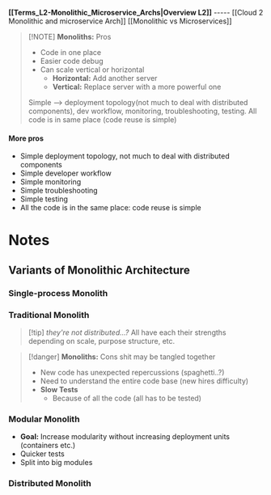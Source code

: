 **[[Terms_L2-Monolithic_Microservice_Archs|Overview L2]]** ----- [[Cloud 2 Monolithic and microservice Arch]]
[[Monolithic vs Microservices]]

> [!NOTE] **Monoliths:** Pros
> - Code in one place
> - Easier code debug
> - Can scale vertical or horizontal
> 	- **Horizontal:** Add another server
> 	- **Vertical:** Replace server with a more powerful one
> 
> Simple --> deployment topology(not much to deal with distributed components), dev workflow, monitoring, troubleshooting, testing. All code is in same place (code reuse is simple)
#### More pros
- Simple deployment topology, not much to deal with distributed components 
- Simple developer workflow 
- Simple monitoring 
- Simple troubleshooting 
- Simple testing 
- All the code is in the same place: code reuse is simple
# Notes

## Variants of Monolithic Architecture



### Single-process Monolith 
### Traditional Monolith
> [!tip] _they're not distributed...?_
> All have each their strengths depending on scale, purpose structure, etc.




> [!danger] **Monoliths:** Cons
> shit may be tangled together
> - New code has unexpected repercussions (spaghetti..?)
> - Need to understand the entire code base (new hires difficulty)
> - **Slow Tests**
> 	- Because of all the code (all has to be tested)

### Modular Monolith
- **Goal:** Increase modularity without increasing deployment units (containers etc.)
- Quicker tests
- Split into big modules
### Distributed Monolith



